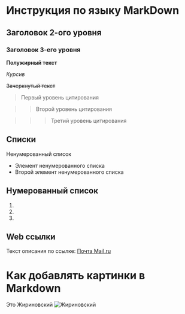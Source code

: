 # Инструкция по языку MarkDown

## Заголовок 2-ого уровня

### Заголовок 3-его уровня

**Полужирный текст**

*Курсив*

~~Зачеркнутый текст~~

>Первый уровень цитирования

>> Второй уровень цитирования

>>>Третий уровень цитирования

## Списки
Ненумерованный список
* Элемент ненумерованного списка
* Второй элемент ненумерованного списка

## Нумерованный список
1.
2.
3.

## Web ссылки

Текст описания по ссылке: [Почта Mail.ru]("https://mail.ru/" "всплывающая подсказка")

# Как добавлять картинки в Markdown
Это Жириновский ![Жириновский](jir.jpg)


